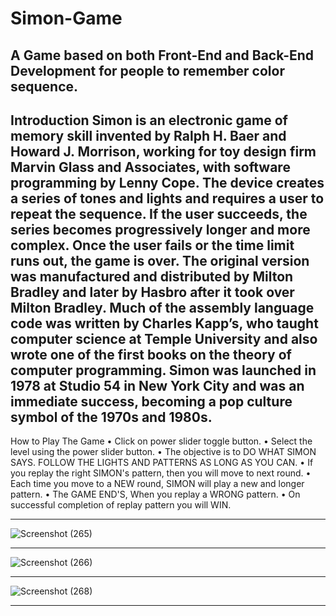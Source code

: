 # Simon-Game
A Game based on both Front-End and Back-End Development for people to remember color sequence.
----------------------------------------------------------------------------------------------------------------------------------------------------------------------

Introduction
Simon is an electronic game of memory skill invented by Ralph H. Baer and Howard J. Morrison, working for toy design firm Marvin Glass and Associates, with software programming by Lenny Cope. The device creates a series of tones and lights and requires a user to repeat the sequence. If the user succeeds, the series becomes progressively longer and more complex. Once the user fails or the time limit runs out, the game is over. The original version was manufactured and distributed by Milton Bradley and later by Hasbro after it took over Milton Bradley. Much of the assembly language code was written by Charles Kapp’s, who taught computer science at Temple University and also wrote one of the first books on the theory of computer programming. Simon was launched in 1978 at Studio 54 in New York City and was an immediate success, becoming a pop culture symbol of the 1970s and 1980s.
----------------------------------------------------------------------------------------------------------------------------------------------------------------------

How to Play The Game
•	Click on power slider toggle button.
•	Select the level using the power slider button.
•	The objective is to DO WHAT SIMON SAYS. FOLLOW THE LIGHTS AND PATTERNS AS LONG AS YOU CAN.
•	If you replay the right SIMON's pattern, then you will move to next round.
•	Each time you move to a NEW round, SIMON will play a new and longer pattern.
•	The GAME END'S, When you replay a WRONG pattern.
•	On successful completion of replay pattern you will WIN.

----------------------------------------------------------------------------------------------------------------------------------------------------------------------

![Screenshot (265)](https://user-images.githubusercontent.com/106296345/194259550-48d328f4-712a-4f11-a6f2-72c2e2ac8476.png)

----------------------------------------------------------------------------------------------------------------------------------------------------------------------

![Screenshot (266)](https://user-images.githubusercontent.com/106296345/194259636-b8993729-7747-49d3-876b-3be68339ee1c.png)

----------------------------------------------------------------------------------------------------------------------------------------------------------------------

![Screenshot (268)](https://user-images.githubusercontent.com/106296345/194259721-c8d2c232-5f6e-4ec1-b531-96f875c111de.png)

----------------------------------------------------------------------------------------------------------------------------------------------------------------------

